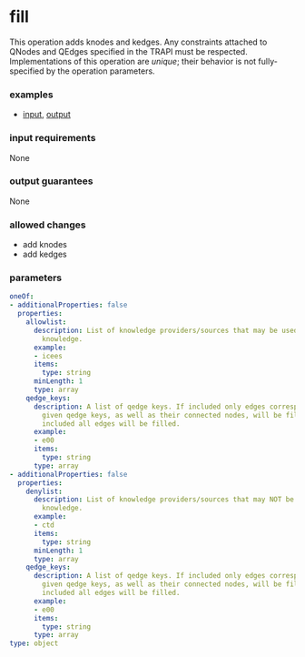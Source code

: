 # fill

This operation adds knodes and kedges. Any constraints attached to QNodes and QEdges specified in the TRAPI must be respected. Implementations of this operation are _unique_; their behavior is not fully-specified by the operation parameters.

### examples

- [input](../examples/fill_and_bind/messages/01_qgraph.json), [output](../examples/fill_and_bind/messages/02_kgraph.json)

### input requirements

None

### output guarantees

None

### allowed changes

- add knodes
- add kedges

### parameters

```yaml
oneOf:
- additionalProperties: false
  properties:
    allowlist:
      description: List of knowledge providers/sources that may be used to provide
        knowledge.
      example:
      - icees
      items:
        type: string
      minLength: 1
      type: array
    qedge_keys:
      description: A list of qedge keys. If included only edges corresponding to the
        given qedge keys, as well as their connected nodes, will be filled. If not
        included all edges will be filled.
      example:
      - e00
      items:
        type: string
      type: array
- additionalProperties: false
  properties:
    denylist:
      description: List of knowledge providers/sources that may NOT be used to provide
        knowledge.
      example:
      - ctd
      items:
        type: string
      minLength: 1
      type: array
    qedge_keys:
      description: A list of qedge keys. If included only edges corresponding to the
        given qedge keys, as well as their connected nodes, will be filled. If not
        included all edges will be filled.
      example:
      - e00
      items:
        type: string
      type: array
type: object
```
